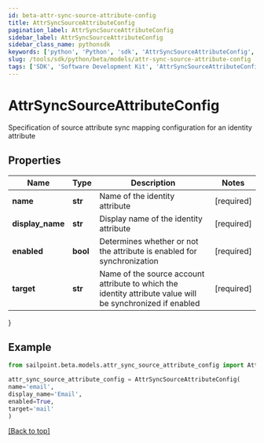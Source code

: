 ```yaml
---
id: beta-attr-sync-source-attribute-config
title: AttrSyncSourceAttributeConfig
pagination_label: AttrSyncSourceAttributeConfig
sidebar_label: AttrSyncSourceAttributeConfig
sidebar_class_name: pythonsdk
keywords: ['python', 'Python', 'sdk', 'AttrSyncSourceAttributeConfig', 'BetaAttrSyncSourceAttributeConfig'] 
slug: /tools/sdk/python/beta/models/attr-sync-source-attribute-config
tags: ['SDK', 'Software Development Kit', 'AttrSyncSourceAttributeConfig', 'BetaAttrSyncSourceAttributeConfig']
---
```


# AttrSyncSourceAttributeConfig

Specification of source attribute sync mapping configuration for an identity attribute

## Properties

Name | Type | Description | Notes
------------ | ------------- | ------------- | -------------
**name** | **str** | Name of the identity attribute | [required]
**display_name** | **str** | Display name of the identity attribute | [required]
**enabled** | **bool** | Determines whether or not the attribute is enabled for synchronization | [required]
**target** | **str** | Name of the source account attribute to which the identity attribute value will be synchronized if enabled | [required]
}

## Example

```python
from sailpoint.beta.models.attr_sync_source_attribute_config import AttrSyncSourceAttributeConfig

attr_sync_source_attribute_config = AttrSyncSourceAttributeConfig(
name='email',
display_name='Email',
enabled=True,
target='mail'
)

```
[[Back to top]](#) 

